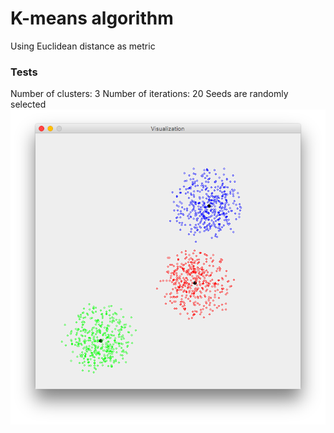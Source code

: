 # K-means algorithm
Using Euclidean distance as metric
### Tests
Number of clusters: 3
Number of iterations: 20
Seeds are randomly selected
![First dataset](https://github.com/130ndim/K-means/blob/master/images/dataset_1.png)
